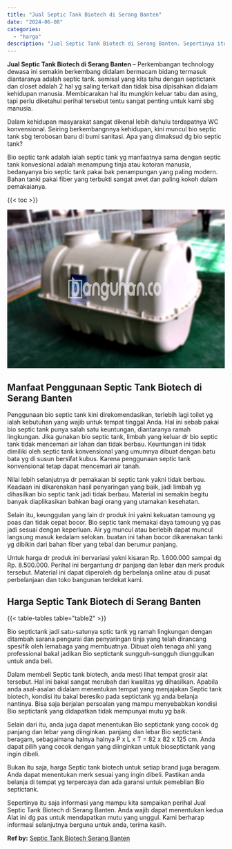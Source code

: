 ```yaml
---
title: "Jual Septic Tank Biotech di Serang Banten"
date: "2024-06-08"
categories: 
  - "harga"
description: "Jual Septic Tank Biotech di Serang Banten. Sepertinya itu saja informasi yang mampu kita sampaikan perihal Jual Septic Tank Biotech di Serang Banten. Anda wa..."
---
```


**Jual Septic Tank Biotech di Serang Banten** – Perkembangan technology dewasa ini semakin berkembang didalam bermacam bidang termasuk diantaranya adalah septic tank. semisal yang kita tahu dengan septictank dan closet adalah 2 hal yg saling terkait dan tidak bisa dipisahkan didalam kehidupan manusia. Membicarakan hal itu mungkin keluar tabu dan asing, tapi perlu diketahui perihal tersebut tentu sangat penting untuk kami sbg manusia.

Dalam kehidupan masyarakat sangat dikenal lebih dahulu terdapatnya WC konvensional. Seiring berkembangnnya kehidupan, kini muncul bio septic tank sbg terobosan baru di bumi sanitasi. Apa yang dimaksud dg bio septic tank?

Bio septic tank adalah ialah septic tank yg manfaatnya sama dengan septic tank konvesional adalah menampung tinja atau kotoran manusia, bedanyanya bio septic tank pakai bak penampungan yang paling modern. Bahan tanki pakai fiber yang terbukti sangat awet dan paling kokoh dalam pemakaianya.

{{< toc >}}

![Jual Septic Tank Biotech di Serang Banten](/images/jual-bio-septictank-36.png)

## Manfaat Penggunaan Septic Tank Biotech di Serang Banten

Penggunaan bio septic tank kini direkomendasikan, terlebih lagi toilet yg ialah kebutuhan yang wajib untuk tempat tinggal Anda. Hal ini sebab pakai bio septic tank punya salah satu keuntungan, diantaranya ramah lingkungan. Jika gunakan bio septic tank, limbah yang keluar dr bio septic tank tidak mencemari air lahan dan tidak berbau. Keuntungan ini tidak dimiliki oleh septic tank konvensional yang umumnya dibuat dengan batu bata yg di susun bersifat kubus. Karena penggunaan septic tank konvensional tetap dapat mencemari air tanah.

Nilai lebih selanjutnya dr pemakaian bi septic tank yakni tidak berbau. Keadaan ini dikarenakan hasil penyaringan yang baik, jadi limbah yg dihasilkan bio septic tank jadi tidak berbau. Material ini semakin begitu banyak diaplikasikan bahkan bagi orang yang utamakan kesehatan.

Selain itu, keunggulan yang lain dr produk ini yakni kekuatan tamoung yg poas dan tidak cepat bocor. Bio septic tank memakai daya tamoung yg pas jadi sesuai dengan keperluan. Air yg muncul atau berlebih dapat muncul langsung masuk kedalam selokan. buatan ini tahan bocor dikarenakan tanki yg dibikin dari bahan fiber yang tebal dan berumur panjang.

Untuk harga dr produk ini bervariasi yakni kisaran Rp. 1.600.000 sampai dg Rp. 8.500.000. Perihal ini bergantung dr panjang dan lebar dan merk produk tersebut. Material ini dapat diperoleh dg berbelanja online atau di pusat perbelanjaan dan toko bangunan terdekat kami.

## Harga Septic Tank Biotech di Serang Banten

{{< table-tables table="table2" >}}

Bio septictank jadi satu-satunya sptic tank yg ramah lingkungan dengan ditambah sarana pengurai dan penyaringan tinja yang telah dirancang spesifik oleh lemabaga yang membuatnya. Dibuat oleh tenaga ahli yang professional bakal jadikan Bio septictank sungguh-sungguh diunggulkan untuk anda beli.

Dalam membeli Septic tank biotech, anda mesti lihat tempat grosir alat tersebut. Hal ini bakal sangat merubah dari kwalitas yg dihasilkan. Apabila anda asal-asalan didalam menentukan tempat yang menjajakan Septic tank biotech, kondisi itu bakal beresiko pada septictank yg anda belanja nantinya. Bisa saja berjalan persoalan yang mampu menyebabkan kondisi Bio septictank yang didapatkan tidak mempunyai mutu yg baik.

Selain dari itu, anda juga dapat menentukan Bio septictank yang cocok dg panjang dan lebar yang diinginkan. panjang dan lebar Bio septictank beragam, sebagaimana halnya halnya P x L x T = 82 x 82 x 125 cm. Anda dapat pilih yang cocok dengan yang diinginkan untuk bioseptictank yang ingin dibeli.

Bukan itu saja, harga Septic tank biotech untuk setiap brand juga beragam. Anda dapat menentukan merk sesuai yang ingin dibeli. Pastikan anda belanja di tempat yg terpercaya dan ada garansi untuk pemeblian Bio septictank.

Sepertinya itu saja informasi yang mampu kita sampaikan perihal Jual Septic Tank Biotech di Serang Banten. Anda wajib dapat menentukan kedua Alat ini dg pas untuk mendapatkan mutu yang unggul. Kami berharap informasi selanjutnya berguna untuk anda, terima kasih.

**Ref by:** [Septic Tank Biotech Serang Banten](https://id.wikipedia.org/wiki/Septic)

